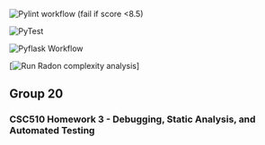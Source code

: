 


![Pylint workflow (fail if score <8.5)](https://github.com/SE-Group20/git-homework3/actions/workflows/pylint.yml/badge.svg)

![PyTest](https://github.com/SE-Group20/git-homework3/actions/workflows/test.yml/badge.svg)

![Pyflask Workflow](https://github.com/SE-Group20/G20-homework3/actions/workflows/pyflakes.yml/badge.svg)

[![Run Radon complexity analysis](https://github.com/SE-Group20/G20-homework3/actions/workflows/radon.yaml/badge.svg)]

## Group 20

### CSC510 Homework 3 - Debugging, Static Analysis, and Automated Testing

